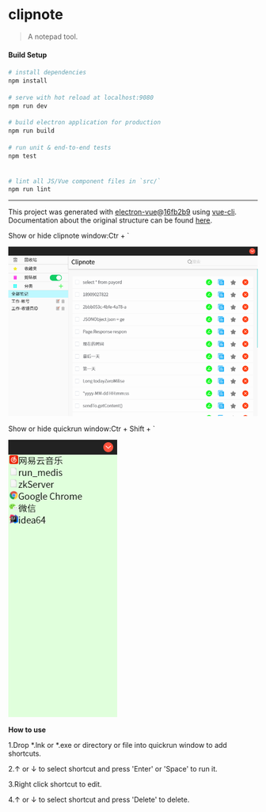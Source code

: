 # clipnote

> A notepad tool.

#### Build Setup

``` bash
# install dependencies
npm install

# serve with hot reload at localhost:9080
npm run dev

# build electron application for production
npm run build

# run unit & end-to-end tests
npm test


# lint all JS/Vue component files in `src/`
npm run lint

```

---

This project was generated with [electron-vue](https://github.com/SimulatedGREG/electron-vue)@[16fb2b9](https://github.com/SimulatedGREG/electron-vue/tree/16fb2b963f17318cd9ff17d2adfd1945bd7107a0) using [vue-cli](https://github.com/vuejs/vue-cli). Documentation about the original structure can be found [here](https://simulatedgreg.gitbooks.io/electron-vue/content/index.html).


Show or hide clipnote window:Ctr + \`

![clipnote](./doc/images/clipnote.png)


Show or hide quickrun window:Ctr + Shift + \`

![quickrun](./doc/images/quickrun.png)

**How to use**

1.Drop *.lnk or *.exe or directory or file into quickrun window to add shortcuts.

2.↑ or ↓ to select shortcut and press 'Enter' or 'Space' to run it.

3.Right click shortcut to edit.

4.↑ or ↓ to select shortcut and press 'Delete' to delete.

